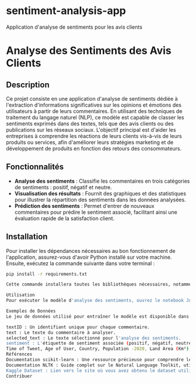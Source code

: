 # sentiment-analysis-app
Application d'analyse de sentiments pour les avis clients
# Analyse des Sentiments des Avis Clients

## Description
Ce projet consiste en une application d'analyse de sentiments dédiée à l'extraction d'informations significatives sur les opinions et émotions des utilisateurs à partir de leurs commentaires. En utilisant des techniques de traitement du langage naturel (NLP), ce modèle est capable de classer les sentiments exprimés dans des textes, tels que des avis clients ou des publications sur les réseaux sociaux. L'objectif principal est d'aider les entreprises à comprendre les réactions de leurs clients vis-à-vis de leurs produits ou services, afin d'améliorer leurs stratégies marketing et de développement de produits en fonction des retours des consommateurs.

## Fonctionnalités
- **Analyse des sentiments** : Classifie les commentaires en trois catégories de sentiments : positif, négatif et neutre.
- **Visualisation des résultats** : Fournit des graphiques et des statistiques pour illustrer la répartition des sentiments dans les données analysées.
- **Prédiction des sentiments** : Permet d'entrer de nouveaux commentaires pour prédire le sentiment associé, facilitant ainsi une évaluation rapide de la satisfaction client.

## Installation
Pour installer les dépendances nécessaires au bon fonctionnement de l'application, assurez-vous d'avoir Python installé sur votre machine. Ensuite, exécutez la commande suivante dans votre terminal :
```bash
pip install -r requirements.txt

Cette commande installera toutes les bibliothèques nécessaires, notamment pandas, numpy, scikit-learn, nltk, matplotlib, et seaborn.

Utilisation
Pour exécuter le modèle d'analyse des sentiments, ouvrez le notebook Jupyter notebooks/sentiment_analysis.ipynb. Suivez les instructions fournies à l'intérieur du notebook pour charger les données, entraîner le modèle, et effectuer des prédictions sur de nouveaux textes. Assurez-vous que le dataset est accessible dans le dossier data/ pour un bon fonctionnement.

Exemples de Données
Le jeu de données utilisé pour entraîner le modèle est disponible dans le dossier data/. Il contient des colonnes telles que :

textID : Un identifiant unique pour chaque commentaire.
text : Le texte du commentaire à analyser.
selected_text : Le texte sélectionné pour l'analyse des sentiments.
sentiment : L'étiquette de sentiment associée (positif, négatif, neutre).
Time of Tweet, Age of User, Country, Population -2020, Land Area (Km²), Density (P/Km²) : Données contextuelles qui peuvent être utilisées pour des analyses supplémentaires.
Références
Documentation scikit-learn : Une ressource précieuse pour comprendre les algorithmes de machine learning utilisés dans ce projet.
Documentation NLTK : Guide complet sur le Natural Language Toolkit, utilisé pour le prétraitement et l'analyse des données textuelles.
Kaggle Dataset : Lien vers le site où vous avez obtenu le dataset utilisé pour l'analyse.
Contribuer
